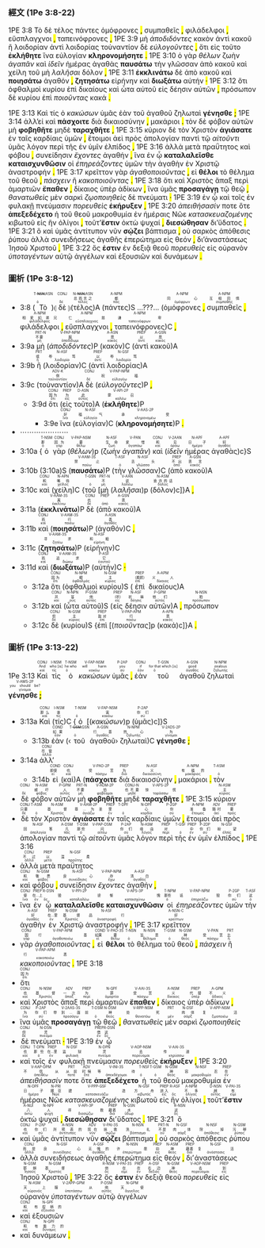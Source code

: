 ### 經文 (1Pe 3:8-22)

1PE 3:8 <span title="T-NSN&#10;&#10;ὁ">Τὸ</span> <span title="CONJ&#10;&#10;δέ">δὲ</span> <span title="N-NSN&#10;总而言之&#10;τέλος">τέλος</span> <span title="A-NPM&#10;都&#10;πᾶς">πάντες</span> <span title="A-NPM&#10;同心&#10;ὁμόφρων">ὁμόφρονες</span> <mark class="pm">,</mark> <span title="A-NPM&#10;互相同情&#10;συμπαθής">συμπαθεῖς</span> <mark class="pm">,</mark> <span title="A-NPM&#10;相爱如弟兄&#10;φιλάδελφος">φιλάδελφοι</span> <mark class="pm">,</mark> <span title="A-NPM&#10;仁慈&#10;εὔσπλαγχνος">εὔσπλαγχνοι</span> <mark class="pm">,</mark> <span title="A-NPM&#10;谦卑&#10;ταπεινόφρων">ταπεινόφρονες</span> <mark class="pm">,</mark> 1PE 3:9 <span title="PRT-N&#10;不要&#10;μή">μὴ</span> <span title="V-PAP-NPM&#10;报&#10;ἀποδίδωμι"><em>ἀποδιδόντες</em></span> <span title="A-ASN&#10;恶&#10;κακός">κακὸν</span> <span title="PREP&#10;以&#10;ἀντί">ἀντὶ</span> <span title="A-GSN&#10;恶&#10;κακός">κακοῦ</span> <span title="PRT&#10;或&#10;ἤ">ἢ</span> <span title="N-ASF&#10;辱骂&#10;λοιδορία">λοιδορίαν</span> <span title="PREP&#10;以&#10;ἀντί">ἀντὶ</span> <span title="N-GSF&#10;辱骂&#10;λοιδορία">λοιδορίας</span> <span title="ADV-K&#10;倒&#10;τοὐναντίον">τοὐναντίον</span> <span title="CONJ&#10;&#10;δέ">δὲ</span> <span title="V-PAP-NPM&#10;祝福&#10;εὐλογέω"><em>εὐλογοῦντες</em></span> <mark class="pm">,</mark> <span title="CONJ&#10;因为&#10;ὅτι">ὅτι</span> <span title="PREP&#10;为&#10;εἰς">εἰς</span> <span title="D-ASN&#10;此&#10;οὗτος">τοῦτο</span> <span title="V-API-2P&#10;蒙召&#10;καλέω"><strong>ἐκλήθητε</strong></span> <span title="CONJ&#10;好&#10;ἵνα">ἵνα</span> <span title="N-ASF&#10;福气&#10;εὐλογία">εὐλογίαν</span> <span title="V-AAS-2P&#10;承受&#10;κληρονομέω"><strong>κληρονομήσητε</strong></span> <mark class="pm">.</mark> 1PE 3:10 <span title="T-NSM&#10;那&#10;ὁ">ὁ</span> <span title="CONJ&#10;因为&#10;γάρ">γὰρ</span> <span title="V-PAP-NSM&#10;要&#10;θέλω"><em>θέλων</em></span> <span title="N-ASF&#10;生命&#10;ζωή">ζωὴν</span> <span title="V-PAN&#10;爱惜&#10;ἀγαπάω"><em>ἀγαπᾶν</em></span> <span title="CONJ&#10;和&#10;καί">καὶ</span> <span title="V-2AAN&#10;见&#10;ὁράω"><em>ἰδεῖν</em></span> <span title="N-APF&#10;日子&#10;ἡμέρα">ἡμέρας</span> <span title="A-APF&#10;好&#10;ἀγαθός">ἀγαθὰς</span> <span title="V-AAM-3S&#10;禁止&#10;παύω"><strong>παυσάτω</strong></span> <span title="T-ASF&#10;&#10;ὁ">τὴν</span> <span title="N-ASF&#10;舌头&#10;γλῶσσα">γλῶσσαν</span> <span title="PREP&#10;不出&#10;ἀπό">ἀπὸ</span> <span title="A-GSN&#10;恶言&#10;κακός">κακοῦ</span> <span title="CONJ&#10;和&#10;καί">καὶ</span> <span title="N-APN&#10;嘴唇&#10;χεῖλος">χείλη</span> <span title="T-GSN&#10;&#10;ὁ">τοῦ</span> <span title="PRT-N&#10;不&#10;μή">μὴ</span> <span title="V-AAN&#10;说&#10;λαλέω"><em>λαλῆσαι</em></span> <span title="N-ASM&#10;诡诈的话&#10;δόλος">δόλον</span> <mark class="pm">,</mark> 1PE 3:11 <span title="V-AAM-3S&#10;离&#10;ἐκκλίνω"><strong>ἐκκλινάτω</strong></span> <span title="CONJ&#10;也&#10;δέ">δὲ</span> <span title="PREP&#10;&#10;ἀπό">ἀπὸ</span> <span title="A-GSN&#10;恶&#10;κακός">κακοῦ</span> <span title="CONJ&#10;而&#10;καί">καὶ</span> <span title="V-AAM-3S&#10;行&#10;ποιέω"><strong>ποιησάτω</strong></span> <span title="A-ASN&#10;善&#10;ἀγαθός">ἀγαθόν</span> <mark class="pm">,</mark> <span title="V-AAM-3S&#10;寻求&#10;ζητέω"><strong>ζητησάτω</strong></span> <span title="N-ASF&#10;和睦&#10;εἰρήνη">εἰρήνην</span> <span title="CONJ&#10;而&#10;καί">καὶ</span> <span title="V-AAM-3S&#10;追求&#10;διώκω"><strong>διωξάτω</strong></span> <span title="P-ASF&#10;它&#10;ἑαυτοῦ">αὐτήν</span> <mark class="pm">·</mark> 1PE 3:12 <span title="CONJ&#10;因为&#10;ὅτι">ὅτι</span> <span title="N-NPM&#10;眼&#10;ὀφθαλμός">ὀφθαλμοὶ</span> <span title="N-GSM&#10;主&#10;κύριος">κυρίου</span> <span title="PREP&#10;（看顾）&#10;ἐπί">ἐπὶ</span> <span title="A-APM&#10;义人&#10;δίκαιος">δικαίους</span> <span title="CONJ&#10;并&#10;καί">καὶ</span> <span title="N-NPN&#10;耳&#10;οὖς">ὦτα</span> <span title="P-GSM&#10;他&#10;αὐτός">αὐτοῦ</span> <span title="PREP&#10;（听）&#10;εἰς">εἰς</span> <span title="N-ASF&#10;祈祷&#10;δέησις">δέησιν</span> <span title="P-GPM&#10;他们&#10;αὐτός">αὐτῶν</span> <mark class="pm">,</mark> <span title="N-NSN&#10;脸&#10;πρόσωπον">πρόσωπον</span> <span title="CONJ&#10;但&#10;δέ">δὲ</span> <span title="N-GSM&#10;主&#10;κύριος">κυρίου</span> <span title="PREP&#10;敌对&#10;ἐπί">ἐπὶ</span> <span title="V-PAP-APM&#10;行&#10;ποιέω"><em>ποιοῦντας</em></span> <span title="A-APN&#10;恶&#10;κακός">κακά</span> <mark class="pm">.</mark>   

1PE 3:13 <span title="CONJ&#10;那么&#10;καί">Καὶ</span> <span title="I-NSM&#10;谁&#10;τίς">τίς</span> <span title="T-NSM&#10;&#10;ὁ">ὁ</span> <span title="V-FAP-NSM&#10;害&#10;κακόω"><em>κακώσων</em></span> <span title="P-2AP&#10;你们&#10;σύ">ὑμᾶς</span> <span title="COND&#10;如果&#10;ἐάν">ἐὰν</span> <span title="T-GSM&#10;&#10;ὁ">τοῦ</span> <span title="A-GSN&#10;行善&#10;ἀγαθός">ἀγαθοῦ</span> <span title="N-NPM&#10;热心&#10;ζηλωτής">ζηλωταὶ</span> <span title="V-2ADS-2P&#10;为&#10;γίνομαι"><strong>γένησθε</strong></span> <mark class="pm">;</mark> 1PE 3:14 <span title="CONJ&#10;尽管&#10;ἀλλά">ἀλλ’</span><span title="COND&#10;即使&#10;εἰ">εἰ</span> <span title="CONJ&#10;也&#10;καί">καὶ</span> <span title="V-PAO-2P&#10;受苦&#10;πάσχω"><strong>πάσχοιτε</strong></span> <span title="PREP&#10;为&#10;διά">διὰ</span> <span title="N-ASF&#10;义&#10;δικαιοσύνη">δικαιοσύνην</span> <mark class="pm">,</mark> <span title="A-NPM&#10;有福的&#10;μακάριος">μακάριοι</span> <mark class="pm">.</mark> <span title="T-ASM&#10;&#10;ὁ">τὸν</span> <span title="CONJ&#10;&#10;δέ">δὲ</span> <span title="N-ASM&#10;威吓&#10;φόβος">φόβον</span> <span title="P-GPM&#10;人&#10;αὐτός">αὐτῶν</span> <span title="PRT-N&#10;不要&#10;μή">μὴ</span> <span title="V-AOM-2P&#10;怕&#10;φοβέομαι"><strong>φοβηθῆτε</strong></span> <span title="CONJ-N&#10;也不要&#10;μηδέ">μηδὲ</span> <span title="V-APS-2P&#10;惊慌&#10;ταράσσω"><strong>ταραχθῆτε</strong></span> <mark class="pm">,</mark> 1PE 3:15 <span title="N-ASM&#10;主&#10;κύριος">κύριον</span> <span title="CONJ&#10;只要&#10;δέ">δὲ</span> <span title="T-ASM&#10;&#10;ὁ">τὸν</span> <span title="N-ASM&#10;基督&#10;Χριστός">Χριστὸν</span> <span title="V-AAM-2P&#10;尊...为圣&#10;ἁγιάζω"><strong>ἁγιάσατε</strong></span> <span title="PREP&#10;里&#10;ἐν">ἐν</span> <span title="T-DPF&#10;&#10;ὁ">ταῖς</span> <span title="N-DPF&#10;心&#10;καρδία">καρδίαις</span> <span title="P-2GP&#10;你&#10;σύ">ὑμῶν</span> <mark class="pm">,</mark> <span title="A-NPM&#10;准备&#10;ἕτοιμος">ἕτοιμοι</span> <span title="ADV&#10;随时&#10;ἀεί">ἀεὶ</span> <span title="PREP&#10;要&#10;πρός">πρὸς</span> <span title="N-ASF&#10;回答&#10;ἀπολογία">ἀπολογίαν</span> <span title="A-DSM&#10;凡&#10;πᾶς">παντὶ</span> <span title="T-DSM&#10;那些&#10;ὁ">τῷ</span> <span title="V-PAP-DSM&#10;问&#10;αἰτέω"><em>αἰτοῦντι</em></span> <span title="P-2AP&#10;你们&#10;σύ">ὑμᾶς</span> <span title="N-ASM&#10;缘由&#10;λόγος">λόγον</span> <span title="PREP&#10;对&#10;περί">περὶ</span> <span title="T-GSF&#10;&#10;ὁ">τῆς</span> <span title="PREP&#10;中&#10;ἐν">ἐν</span> <span title="P-2DP&#10;你们&#10;σύ">ὑμῖν</span> <span title="N-GSF&#10;盼望&#10;ἐλπίς">ἐλπίδος</span> <mark class="pm">,</mark> 1PE 3:16 <span title="CONJ&#10;不过&#10;ἀλλά">ἀλλὰ</span> <span title="PREP&#10;以&#10;μετά">μετὰ</span> <span title="N-GSF&#10;温柔&#10;πραΰτης">πραΰτητος</span> <span title="CONJ&#10;和&#10;καί">καὶ</span> <span title="N-GSM&#10;敬畏&#10;φόβος">φόβου</span> <mark class="pm">,</mark> <span title="N-ASF&#10;良心&#10;συνείδησις">συνείδησιν</span> <span title="V-PAP-NPM&#10;存&#10;ἔχω"><em>ἔχοντες</em></span> <span title="A-ASF&#10;清白&#10;ἀγαθός">ἀγαθήν</span> <mark class="pm">,</mark> <span title="CONJ&#10;使&#10;ἵνα">ἵνα</span> <span title="PREP&#10;在...上&#10;ἐν">ἐν</span> <span title="R-DSN&#10;&#10;ὅς">ᾧ</span> <span title="V-PPI-2P&#10;毁谤&#10;καταλαλέω"><strong>καταλαλεῖσθε</strong></span> <span title="V-APS-3P&#10;惭愧&#10;καταισχύνω"><strong>καταισχυνθῶσιν</strong></span> <span title="T-NPM&#10;那些&#10;ὁ">οἱ</span> <span title="V-PAP-NPM&#10;诋毁&#10;ἐπηρεάζω"><em>ἐπηρεάζοντες</em></span> <span title="P-2GP&#10;你们&#10;σύ">ὑμῶν</span> <span title="T-ASF&#10;这&#10;ὁ">τὴν</span> <span title="A-ASF&#10;好&#10;ἀγαθός">ἀγαθὴν</span> <span title="PREP&#10;在...里&#10;ἐν">ἐν</span> <span title="N-DSM&#10;基督&#10;Χριστός">Χριστῷ</span> <span title="N-ASF&#10;品行&#10;ἀναστροφή">ἀναστροφήν</span> <mark class="pm">.</mark> 1PE 3:17 <span title="A-NSN-C&#10;好&#10;κρείττων">κρεῖττον</span> <span title="CONJ&#10;因&#10;γάρ">γὰρ</span> <span title="V-PAP-APM&#10;行善&#10;ἀγαθοποιέω"><em>ἀγαθοποιοῦντας</em></span> <mark class="pm">,</mark> <span title="COND&#10;如果&#10;εἰ">εἰ</span> <span title="V-PAO-3S&#10;要&#10;θέλω"><strong>θέλοι</strong></span> <span title="T-NSN&#10;&#10;ὁ">τὸ</span> <span title="N-NSN&#10;旨意&#10;θέλημα">θέλημα</span> <span title="T-GSM&#10;&#10;ὁ">τοῦ</span> <span title="N-GSM&#10;神&#10;θεός">θεοῦ</span> <mark class="pm">,</mark> <span title="V-PAN&#10;受苦&#10;πάσχω"><em>πάσχειν</em></span> <span title="PRT&#10;比&#10;ἤ">ἢ</span> <span title="V-PAP-APM&#10;行恶&#10;κακοποιέω"><em>κακοποιοῦντας</em></span> <mark class="pm">.</mark> 1PE 3:18 <span title="CONJ&#10;因为&#10;ὅτι">ὅτι</span> <span title="CONJ&#10;也&#10;καί">καὶ</span> <span title="N-NSM&#10;基督&#10;Χριστός">Χριστὸς</span> <span title="ADV&#10;一次&#10;ἅπαξ">ἅπαξ</span> <span title="PREP&#10;为&#10;περί">περὶ</span> <span title="N-GPF&#10;罪&#10;ἁμαρτία">ἁμαρτιῶν</span> <span title="V-AAI-3S&#10;受苦&#10;πάσχω"><strong>ἔπαθεν</strong></span> <mark class="pm">,</mark> <span title="A-NSM&#10;义&#10;δίκαιος">δίκαιος</span> <span title="PREP&#10;代替&#10;ὑπέρ">ὑπὲρ</span> <span title="A-GPM&#10;不义&#10;ἄδικος">ἀδίκων</span> <mark class="pm">,</mark> <span title="CONJ&#10;为&#10;ἵνα">ἵνα</span> <span title="P-2AP&#10;你们&#10;σύ">ὑμᾶς</span> <span title="V-2AAS-3S&#10;带到...面前&#10;προσάγω"><strong>προσαγάγῃ</strong></span> <span title="T-DSM&#10;&#10;ὁ">τῷ</span> <span title="N-DSM&#10;神&#10;θεός">θεῷ</span> <mark class="pm">,</mark> <span title="V-RPP-NSM&#10;处死&#10;θανατόω"><em>θανατωθεὶς</em></span> <span title="PRT&#10;&#10;μέν">μὲν</span> <span title="N-DSF&#10;肉体&#10;σάρξ">σαρκὶ</span> <span title="V-APP-NSM&#10;复活&#10;ζῳοποιέω"><em>ζῳοποιηθεὶς</em></span> <span title="CONJ&#10;但&#10;δέ">δὲ</span> <span title="N-DSN&#10;灵&#10;πνεῦμα">πνεύματι</span> <mark class="pm">·</mark> 1PE 3:19 <span title="PREP&#10;借&#10;ἐν">ἐν</span> <span title="R-DSN&#10;这&#10;ὅς">ᾧ</span> <span title="CONJ&#10;也&#10;καί">καὶ</span> <span title="T-DPN&#10;那些&#10;ὁ">τοῖς</span> <span title="PREP&#10;在...里&#10;ἐν">ἐν</span> <span title="N-DSF&#10;监狱&#10;φυλακή">φυλακῇ</span> <span title="N-DPN&#10;灵&#10;πνεῦμα">πνεύμασιν</span> <span title="V-AOP-NSM&#10;去&#10;πορεύομαι"><em>πορευθεὶς</em></span> <span title="V-AAI-3S&#10;传道&#10;κηρύσσω"><strong>ἐκήρυξεν</strong></span> <mark class="pm">,</mark> 1PE 3:20 <span title="V-AAP-DPM&#10;不信从&#10;ἀπειθέω"><em>ἀπειθήσασίν</em></span> <span title="PRT&#10;从前&#10;ποτέ">ποτε</span> <span title="ADV&#10;时候&#10;ὅτε">ὅτε</span> <span title="V-INI-3S&#10;等待&#10;ἀπεκδέχομαι"><strong>ἀπεξεδέχετο</strong></span> <span title="T-NSF&#10;&#10;ὁ">ἡ</span> <span title="T-GSM&#10;&#10;ὁ">τοῦ</span> <span title="N-GSM&#10;神&#10;θεός">θεοῦ</span> <span title="N-NSF&#10;容忍&#10;μακροθυμία">μακροθυμία</span> <span title="PREP&#10;在&#10;ἐν">ἐν</span> <span title="N-DPF&#10;日子&#10;ἡμέρα">ἡμέραις</span> <span title="N-PRI&#10;挪亚&#10;Νῶε">Νῶε</span> <span title="V-PPP-GSF&#10;建造&#10;κατασκευάζω"><em>κατασκευαζομένης</em></span> <span title="N-GSF&#10;方舟&#10;κιβωτός">κιβωτοῦ</span> <span title="PREP&#10;进入&#10;εἰς">εἰς</span> <span title="R-ASF&#10;&#10;ὅς">ἣν</span> <span title="A-NPM&#10;不多&#10;ὀλίγος">ὀλίγοι</span> <mark class="pm">,</mark> <span title="D-NSN&#10;就&#10;οὗτος">τοῦτ’</span><span title="V-PAI-3S&#10;有&#10;εἰμί"><strong>ἔστιν</strong></span> <span title="A-NUI&#10;八&#10;ὀκτώ">ὀκτὼ</span> <span title="N-NPF&#10;人&#10;ψυχή">ψυχαί</span> <mark class="pm">,</mark> <span title="V-API-3P&#10;得救&#10;διασῴζω"><strong>διεσώθησαν</strong></span> <span title="PREP&#10;藉着&#10;διά">δι’</span><span title="N-GSN&#10;水&#10;ὕδωρ">ὕδατος</span> <mark class="pm">.</mark> 1PE 3:21 <span title="R-NSN&#10;这&#10;ὅς">ὃ</span> <span title="CONJ&#10;也&#10;καί">καὶ</span> <span title="P-2AP&#10;你们&#10;σύ">ὑμᾶς</span> <span title="A-NSN&#10;所预表的&#10;ἀντίτυπος">ἀντίτυπον</span> <span title="ADV&#10;现在&#10;νῦν">νῦν</span> <span title="V-PAI-3S&#10;拯救&#10;σῴζω"><strong>σῴζει</strong></span> <span title="N-NSN&#10;洗礼&#10;βάπτισμα">βάπτισμα</span> <mark class="pm">,</mark> <span title="PRT-N&#10;不是&#10;οὐ">οὐ</span> <span title="N-GSF&#10;肉体&#10;σάρξ">σαρκὸς</span> <span title="N-NSF&#10;除掉&#10;ἀπόθεσις">ἀπόθεσις</span> <span title="N-GSM&#10;污秽&#10;ῥύπος">ῥύπου</span> <span title="CONJ&#10;而是&#10;ἀλλά">ἀλλὰ</span> <span title="N-GSF&#10;良心&#10;συνείδησις">συνειδήσεως</span> <span title="A-GSF&#10;无愧的&#10;ἀγαθός">ἀγαθῆς</span> <span title="N-NSN&#10;许愿&#10;ἐπερώτημα">ἐπερώτημα</span> <span title="PREP&#10;向&#10;εἰς">εἰς</span> <span title="N-ASM&#10;神&#10;θεός">θεόν</span> <mark class="pm">,</mark> <span title="PREP&#10;藉着&#10;διά">δι’</span><span title="N-GSF&#10;复活&#10;ἀνάστασις">ἀναστάσεως</span> <span title="N-GSM&#10;耶稣&#10;Ἰησοῦς">Ἰησοῦ</span> <span title="N-GSM&#10;基督&#10;Χριστός">Χριστοῦ</span> <mark class="pm">,</mark> 1PE 3:22 <span title="R-NSM&#10;他&#10;ὅς">ὅς</span> <span title="V-PAI-3S&#10;在&#10;εἰμί"><strong>ἐστιν</strong></span> <span title="PREP&#10;在&#10;ἐν">ἐν</span> <span title="A-DSF&#10;右边&#10;δεξιός">δεξιᾷ</span> <span title="N-GSM&#10;神&#10;θεός">θεοῦ</span> <span title="V-AOP-NSM&#10;去&#10;πορεύομαι"><em>πορευθεὶς</em></span> <span title="PREP&#10;到&#10;εἰς">εἰς</span> <span title="N-ASM&#10;天上&#10;οὐρανός">οὐρανὸν</span> <span title="V-2APP-GPM&#10;服从&#10;ὑποτάσσω"><em>ὑποταγέντων</em></span> <span title="P-DSM&#10;他&#10;αὐτός">αὐτῷ</span> <span title="N-GPM&#10;天使&#10;ἄγγελος">ἀγγέλων</span> <span title="CONJ&#10;和&#10;καί">καὶ</span> <span title="N-GPF&#10;有权柄的&#10;ἐξουσία">ἐξουσιῶν</span> <span title="CONJ&#10;和&#10;καί">καὶ</span> <span title="N-GPF&#10;有能力的&#10;δύναμις">δυνάμεων</span> <mark class="pm">.</mark> 


### 圖析 (1Pe 3:8-12)

- 3:8 (<RUBY><ruby><ruby>Τὸ<rt>ὁ</rt></ruby><rt></rt></ruby><rt>T-<s>NSN</s>⁞ASN</rt></RUBY>)⦇ <RUBY><ruby><ruby>δὲ<rt>δέ</rt></ruby><rt></rt></ruby><rt>CONJ</rt></RUBY> ⦈(<RUBY><ruby><ruby>τέλος<rt>τέλος</rt></ruby><rt>总而言之</rt></ruby><rt>N-<s>NSN</s>⁞ASN</rt></RUBY>)A (<RUBY><ruby><ruby>πάντες<rt>πᾶς</rt></ruby><rt>都</rt></ruby><rt>A-NPM</rt></RUBY>)S ...???... (<RUBY><ruby><ruby>ὁμόφρονες<rt>ὁμόφρων</rt></ruby><rt>同心</rt></ruby><rt>A-NPM</rt></RUBY> <mark class="pm">,</mark> <RUBY><ruby><ruby>συμπαθεῖς<rt>συμπαθής</rt></ruby><rt>互相同情</rt></ruby><rt>A-NPM</rt></RUBY> <mark class="pm">,</mark> <RUBY><ruby><ruby>φιλάδελφοι<rt>φιλάδελφος</rt></ruby><rt>相爱如弟兄</rt></ruby><rt>A-NPM</rt></RUBY> <mark class="pm">,</mark> <RUBY><ruby><ruby>εὔσπλαγχνοι<rt>εὔσπλαγχνος</rt></ruby><rt>仁慈</rt></ruby><rt>A-NPM</rt></RUBY> <mark class="pm">,</mark> <RUBY><ruby> <ruby>ταπεινόφρονες<rt>ταπεινόφρων</rt></ruby><rt>谦卑</rt></ruby><rt>A-NPM</rt></RUBY>)C <mark class="pm">,</mark> 
- 3:9a <RUBY><ruby><ruby>μὴ<rt>μή</rt></ruby><rt>不要</rt></ruby><rt>PRT-N</rt></RUBY> (<RUBY><ruby><ruby><em>ἀποδιδόντες</em><rt>ἀποδίδωμι</rt></ruby><rt>报</rt></ruby><rt>V-PAP-NPM</rt></RUBY>)P (<RUBY><ruby><ruby>κακὸν<rt>κακός</rt></ruby><rt>恶</rt></ruby><rt>A-ASN</rt></RUBY>)C (<RUBY><ruby><ruby>ἀντὶ<rt>ἀντί</rt></ruby><rt>以</rt></ruby><rt>PREP</rt></RUBY> <RUBY><ruby><ruby>κακοῦ<rt>κακός</rt></ruby><rt>恶</rt></ruby><rt>A-GSN</rt></RUBY>)A 
- 3:9b <RUBY><ruby><ruby>ἢ<rt>ἤ</rt></ruby><rt>或</rt></ruby><rt>PRT</rt></RUBY> (<RUBY><ruby><ruby>λοιδορίαν<rt>λοιδορία</rt></ruby><rt>辱骂</rt></ruby><rt>N-ASF</rt></RUBY>)C (<RUBY><ruby><ruby>ἀντὶ<rt>ἀντί</rt></ruby><rt>以</rt></ruby><rt>PREP</rt></RUBY> <RUBY><ruby><ruby>λοιδορίας<rt>λοιδορία</rt></ruby><rt>辱骂</rt></ruby><rt>N-GSF</rt></RUBY>)A 
- 3:9c (<RUBY><ruby><ruby>τοὐναντίον<rt>τοὐναντίον</rt></ruby><rt>倒</rt></ruby><rt>ADV-K</rt></RUBY>)A <RUBY><ruby><ruby>δὲ<rt>δέ</rt></ruby><rt></rt></ruby><rt>CONJ</rt></RUBY> (<RUBY><ruby><ruby><em>εὐλογοῦντες</em><rt>εὐλογέω</rt></ruby><rt>祝福</rt></ruby><rt>V-PAP-NPM</rt></RUBY>)P <mark class="pm">,</mark>
	- 3:9d <RUBY><ruby><ruby>ὅτι<rt>ὅτι</rt></ruby><rt>因为</rt></ruby><rt>CONJ</rt></RUBY> (<RUBY><ruby><ruby>εἰς<rt>εἰς</rt></ruby><rt>为</rt></ruby><rt>PREP</rt></RUBY> <RUBY><ruby><ruby>τοῦτο<rt>οὗτος</rt></ruby><rt>此</rt></ruby><rt>D-ASN</rt></RUBY>)A (<RUBY><ruby><ruby><strong>ἐκλήθητε</strong><rt>καλέω</rt></ruby><rt>蒙召</rt></ruby><rt>V-API-2P</rt></RUBY>)P
		- 3:9e <RUBY><ruby><ruby>ἵνα<rt>ἵνα</rt></ruby><rt>好</rt></ruby><rt>CONJ</rt></RUBY> (<RUBY><ruby><ruby>εὐλογίαν<rt>εὐλογία</rt></ruby><rt>福气</rt></ruby><rt>N-ASF</rt></RUBY>)C (<RUBY><ruby><ruby><strong>κληρονομήσητε</strong><rt>κληρονομέω</rt></ruby><rt>承受</rt></ruby><rt>V-AAS-2P</rt></RUBY>)P <mark class="pm">.</mark> 
- ⋯⋯⋯⋯⋯⋯⋯
- 3:10a {<RUBY><ruby><ruby>ὁ<rt>ὁ</rt></ruby><rt>那</rt></ruby><rt>T-NSM</rt></RUBY> <RUBY><ruby><ruby>γὰρ<rt>γάρ</rt></ruby><rt>因为</rt></ruby><rt>CONJ</rt></RUBY> (<RUBY><ruby><ruby><em>θέλων</em><rt>θέλω</rt></ruby><rt>要</rt></ruby><rt>V-PAP-NSM</rt></RUBY>)p (<RUBY><ruby><ruby>ζωὴν<rt>ζωή</rt></ruby><rt>生命</rt></ruby><rt>N-ASF</rt></RUBY> <RUBY><ruby><ruby><em>ἀγαπᾶν</em><rt>ἀγαπάω</rt></ruby><rt>爱惜</rt></ruby><rt>V-PAN</rt></RUBY>) <RUBY><ruby><ruby>καὶ<rt>καί</rt></ruby><rt>和</rt></ruby><rt>CONJ</rt></RUBY> (<RUBY><ruby><ruby><em>ἰδεῖν</em><rt>ὁράω</rt></ruby><rt>见</rt></ruby><rt>V-2AAN</rt></RUBY> <RUBY><ruby><ruby>ἡμέρας<rt>ἡμέρα</rt></ruby><rt>日子</rt></ruby><rt>N-APF</rt></RUBY> <RUBY><ruby><ruby>ἀγαθὰς<rt>ἀγαθός</rt></ruby><rt>好</rt></ruby><rt>A-APF</rt></RUBY>)c}S 
- 3:10b (3:10a)S (<RUBY><ruby><ruby><strong>παυσάτω</strong><rt>παύω</rt></ruby><rt>禁止</rt></ruby><rt>V-AAM-3S</rt></RUBY>)P (<RUBY><ruby><ruby>τὴν<rt>ὁ</rt></ruby><rt></rt></ruby><rt>T-ASF</rt></RUBY> <RUBY><ruby><ruby>γλῶσσαν<rt>γλῶσσα</rt></ruby><rt>舌头</rt></ruby><rt>N-ASF</rt></RUBY>)C (<RUBY><ruby><ruby>ἀπὸ<rt>ἀπό</rt></ruby><rt>不出</rt></ruby><rt>PREP</rt></RUBY> <RUBY><ruby><ruby>κακοῦ<rt>κακός</rt></ruby><rt>恶言</rt></ruby><rt>A-GSN</rt></RUBY>)A 
- 3:10c <RUBY><ruby><ruby>καὶ<rt>καί</rt></ruby><rt>和</rt></ruby><rt>CONJ</rt></RUBY> (<RUBY><ruby><ruby>χείλη<rt>χεῖλος</rt></ruby><rt>嘴唇</rt></ruby><rt>N-APN</rt></RUBY>)C {<RUBY><ruby><ruby>τοῦ<rt>ὁ</rt></ruby><rt></rt></ruby><rt>T-GSN</rt></RUBY> [<RUBY><ruby><ruby>μὴ<rt>μή</rt></ruby><rt>不</rt></ruby><rt>PRT-N</rt></RUBY> (<RUBY><ruby><ruby><em>λαλῆσαι</em><rt>λαλέω</rt></ruby><rt>说</rt></ruby><rt>V-AAN</rt></RUBY>)p (<RUBY><ruby><ruby>δόλον<rt>δόλος</rt></ruby><rt>诡诈的话</rt></ruby><rt>N-ASM</rt></RUBY>)c]}A <mark class="pm">,</mark> 
- 3:11a (<RUBY><ruby><ruby><strong>ἐκκλινάτω</strong><rt>ἐκκλίνω</rt></ruby><rt>离</rt></ruby><rt>V-AAM-3S</rt></RUBY>)P <RUBY><ruby><ruby>δὲ<rt>δέ</rt></ruby><rt>也</rt></ruby><rt>CONJ</rt></RUBY> (<RUBY><ruby><ruby>ἀπὸ<rt>ἀπό</rt></ruby><rt></rt></ruby><rt>PREP</rt></RUBY> <RUBY><ruby><ruby>κακοῦ<rt>κακός</rt></ruby><rt>恶</rt></ruby><rt>A-GSN</rt></RUBY>)A
- 3:11b <RUBY><ruby><ruby>καὶ<rt>καί</rt></ruby><rt>而</rt></ruby><rt>CONJ</rt></RUBY> (<RUBY><ruby><ruby><strong>ποιησάτω</strong><rt>ποιέω</rt></ruby><rt>行</rt></ruby><rt>V-AAM-3S</rt></RUBY>)P (<RUBY><ruby><ruby>ἀγαθόν<rt>ἀγαθός</rt></ruby><rt>善</rt></ruby><rt>A-ASN</rt></RUBY>)C <mark class="pm">,</mark> 
- 3:11c (<RUBY><ruby><ruby><strong>ζητησάτω</strong><rt>ζητέω</rt></ruby><rt>寻求</rt></ruby><rt>V-AAM-3S</rt></RUBY>)P (<RUBY><ruby><ruby>εἰρήνην<rt>εἰρήνη</rt></ruby><rt>和睦</rt></ruby><rt>N-ASF</rt></RUBY>)C
- 3:11d <RUBY><ruby><ruby>καὶ<rt>καί</rt></ruby><rt>而</rt></ruby><rt>CONJ</rt></RUBY> (<RUBY><ruby><ruby><strong>διωξάτω</strong><rt>διώκω</rt></ruby><rt>追求</rt></ruby><rt>V-AAM-3S</rt></RUBY>)P (<RUBY><ruby><ruby>αὐτήν<rt>ἑαυτοῦ</rt></ruby><rt>它</rt></ruby><rt>P-ASF</rt></RUBY>)C <mark class="pm">·</mark> 
	- 3:12a <RUBY><ruby><ruby>ὅτι<rt>ὅτι</rt></ruby><rt>因为</rt></ruby><rt>CONJ</rt></RUBY> (<RUBY><ruby><ruby>ὀφθαλμοὶ<rt>ὀφθαλμός</rt></ruby><rt>眼</rt></ruby><rt>N-NPM</rt></RUBY> <RUBY><ruby><ruby>κυρίου<rt>κύριος</rt></ruby><rt>主</rt></ruby><rt>N-GSM</rt></RUBY>)S (<RUBY><ruby><ruby>ἐπὶ<rt>ἐπί</rt></ruby><rt>（看顾）</rt></ruby><rt>PREP</rt></RUBY> <RUBY><ruby><ruby>δικαίους<rt>δίκαιος</rt></ruby><rt>义人</rt></ruby><rt>A-APM</rt></RUBY>)A
	- 3:12b <RUBY><ruby><ruby>καὶ<rt>καί</rt></ruby><rt>并</rt></ruby><rt>CONJ</rt></RUBY> (<RUBY><ruby><ruby>ὦτα<rt>οὖς</rt></ruby><rt>耳</rt></ruby><rt>N-NPN</rt></RUBY> <RUBY><ruby><ruby>αὐτοῦ<rt>αὐτός</rt></ruby><rt>他</rt></ruby><rt>P-GSM</rt></RUBY>)S (<RUBY><ruby><ruby>εἰς<rt>εἰς</rt></ruby><rt>（听）</rt></ruby><rt>PREP</rt></RUBY> <RUBY><ruby><ruby>δέησιν<rt>δέησις</rt></ruby><rt>祈祷</rt></ruby><rt>N-ASF</rt></RUBY> <RUBY><ruby><ruby>αὐτῶν<rt>αὐτός</rt></ruby><rt>他们</rt></ruby><rt>P-GPM</rt></RUBY>)A <mark class="pm">,</mark> <RUBY><ruby><ruby>πρόσωπον<rt>πρόσωπον</rt></ruby><rt>脸</rt></ruby><rt>N-NSN</rt></RUBY>
	- 3:12c <RUBY><ruby><ruby>δὲ<rt>δέ</rt></ruby><rt>但</rt></ruby><rt>CONJ</rt></RUBY> (<RUBY><ruby><ruby>κυρίου<rt>κύριος</rt></ruby><rt>主</rt></ruby><rt>N-GSM</rt></RUBY>)S {<RUBY><ruby><ruby>ἐπὶ<rt>ἐπί</rt></ruby><rt>敌对</rt></ruby><rt>PREP</rt></RUBY> [(<RUBY><ruby><ruby><em>ποιοῦντας</em><rt>ποιέω</rt></ruby><rt>行</rt></ruby><rt>V-PAP-APM</rt></RUBY>]p (<RUBY><ruby><ruby>κακά<rt>κακός</rt></ruby><rt>恶</rt></ruby><rt>A-APN</rt></RUBY>)c]}A <mark class="pm">.</mark> 

### 圖析 (1Pe 3:13-22)

1Pe 3:13 <RUBY><ruby><ruby>Καὶ<rt>καί</rt></ruby><rt>And</rt></ruby><rt>CONJ</rt></RUBY> <RUBY><ruby><ruby>τίς<rt>τίς</rt></ruby><rt>who [is]</rt></ruby><rt>I-NSM</rt></RUBY> <RUBY><ruby><ruby>ὁ<rt>ὁ</rt></ruby><rt>he who</rt></ruby><rt>T-NSM</rt></RUBY> <RUBY><ruby><ruby><em>κακώσων</em><rt>κακόω</rt></ruby><rt>will harm</rt></ruby><rt>V-FAP-NSM</rt></RUBY> <RUBY><ruby><ruby>ὑμᾶς <mark class="pm">,</mark><rt>σύ</rt></ruby><rt>you</rt></ruby><rt>P-2AP</rt></RUBY> <RUBY><ruby><ruby>ἐὰν<rt>ἐάν</rt></ruby><rt>if</rt></ruby><rt>CONJ</rt></RUBY> <RUBY><ruby><ruby>τοῦ<rt>ὁ</rt></ruby><rt>for that which [is]</rt></ruby><rt>T-GSN</rt></RUBY> <RUBY><ruby><ruby>ἀγαθοῦ<rt>ἀγαθός</rt></ruby><rt>good</rt></ruby><rt>A-GSN</rt></RUBY> <RUBY><ruby><ruby>ζηλωταὶ<rt>ζηλωτής</rt></ruby><rt>zealous</rt></ruby><rt>N-NPM</rt></RUBY> <RUBY><ruby><ruby><strong>γένησθε <mark class="pm">;</mark></strong><rt>γίνομαι</rt></ruby><rt>you should be?</rt></ruby><rt>V-AMS-2P</rt></RUBY> 

- 3:13a <RUBY><ruby><ruby>Καὶ<rt>καί</rt></ruby><rt>那么</rt></ruby><rt>CONJ</rt></RUBY> (<RUBY><ruby><ruby>τίς<rt>τίς</rt></ruby><rt>谁</rt></ruby><rt>I-NSM</rt></RUBY>)C {<RUBY><ruby><ruby>ὁ<rt>ὁ</rt></ruby><rt></rt></ruby><rt>T-NSM</rt></RUBY> [(<RUBY><ruby><ruby><em>κακώσων</em><rt>κακόω</rt></ruby><rt>害</rt></ruby><rt>V-FAP-NSM</rt></RUBY>)p (<RUBY><ruby><ruby>ὑμᾶς<rt>σύ</rt></ruby><rt>你们</rt></ruby><rt>P-2AP</rt></RUBY>)c]}S 
	- 3:13b <RUBY><ruby><ruby>ἐὰν<rt>ἐάν</rt></ruby><rt>如果</rt></ruby><rt>COND</rt></RUBY> (‹<RUBY><ruby><ruby>τοῦ<rt>ὁ</rt></ruby><rt></rt></ruby><rt>T-<s>GSM</s>⁞GSN</rt></RUBY> <RUBY><ruby><ruby>ἀγαθοῦ<rt>ἀγαθός</rt></ruby><rt>行善</rt></ruby><rt>A-GSN</rt></RUBY>› <RUBY><ruby><ruby>ζηλωταὶ<rt>ζηλωτής</rt></ruby><rt>热心</rt></ruby><rt>N-NPM</rt></RUBY>)C <RUBY><ruby><ruby><strong>γένησθε</strong><rt>γίνομαι</rt></ruby><rt>为</rt></ruby><rt>V-2ADS-2P</rt></RUBY> <mark class="pm">;</mark> 
- 3:14a <RUBY><ruby><ruby>ἀλλ’<rt>ἀλλά</rt></ruby><rt>尽管</rt></ruby><rt>CONJ</rt></RUBY> 
	- 3:14b <RUBY><ruby><ruby>εἰ<rt>εἰ</rt></ruby><rt>即使</rt></ruby><rt>COND</rt></RUBY> (<RUBY><ruby><ruby>καὶ<rt>καί</rt></ruby><rt>也</rt></ruby><rt>CONJ</rt></RUBY>)A (<RUBY><ruby><ruby><strong>πάσχοιτε</strong><rt>πάσχω</rt></ruby><rt>受苦</rt></ruby><rt>V-PAO-2P</rt></RUBY> <RUBY><ruby><ruby>διὰ<rt>διά</rt></ruby><rt>为</rt></ruby><rt>PREP</rt></RUBY> <RUBY><ruby><ruby>δικαιοσύνην<rt>δικαιοσύνη</rt></ruby><rt>义</rt></ruby><rt>N-ASF</rt></RUBY> <mark class="pm">,</mark> <RUBY><ruby><ruby>μακάριοι<rt>μακάριος</rt></ruby><rt>有福的</rt></ruby><rt>A-NPM</rt></RUBY> <mark class="pm">.</mark> <RUBY><ruby><ruby>τὸν<rt>ὁ</rt></ruby><rt></rt></ruby><rt>T-ASM</rt></RUBY>
- <RUBY><ruby><ruby>δὲ<rt>δέ</rt></ruby><rt></rt></ruby><rt>CONJ</rt></RUBY> <RUBY><ruby><ruby>φόβον<rt>φόβος</rt></ruby><rt>威吓</rt></ruby><rt>N-ASM</rt></RUBY> <RUBY><ruby><ruby>αὐτῶν<rt>αὐτός</rt></ruby><rt>人</rt></ruby><rt>P-GPM</rt></RUBY> <RUBY><ruby><ruby>μὴ<rt>μή</rt></ruby><rt>不要</rt></ruby><rt>PRT-N</rt></RUBY> <RUBY><ruby><ruby><strong>φοβηθῆτε</strong><rt>φοβέομαι</rt></ruby><rt>怕</rt></ruby><rt>V-AOM-2P</rt></RUBY> <RUBY><ruby><ruby>μηδὲ<rt>μηδέ</rt></ruby><rt>也不要</rt></ruby><rt>CONJ-N</rt></RUBY> <RUBY><ruby><ruby><strong>ταραχθῆτε</strong><rt>ταράσσω</rt></ruby><rt>惊慌</rt></ruby><rt>V-APS-2P</rt></RUBY> <mark class="pm">,</mark> 1PE 3:15 <RUBY><ruby><ruby>κύριον<rt>κύριος</rt></ruby><rt>主</rt></ruby><rt>N-ASM</rt></RUBY>
- <RUBY><ruby><ruby>δὲ<rt>δέ</rt></ruby><rt>只要</rt></ruby><rt>CONJ</rt></RUBY> <RUBY><ruby><ruby>τὸν<rt>ὁ</rt></ruby><rt></rt></ruby><rt>T-ASM</rt></RUBY> <RUBY><ruby><ruby>Χριστὸν<rt>Χριστός</rt></ruby><rt>基督</rt></ruby><rt>N-ASM</rt></RUBY> <RUBY><ruby><ruby><strong>ἁγιάσατε</strong><rt>ἁγιάζω</rt></ruby><rt>尊...为圣</rt></ruby><rt>V-AAM-2P</rt></RUBY> <RUBY><ruby><ruby>ἐν<rt>ἐν</rt></ruby><rt>里</rt></ruby><rt>PREP</rt></RUBY> <RUBY><ruby><ruby>ταῖς<rt>ὁ</rt></ruby><rt></rt></ruby><rt>T-DPF</rt></RUBY> <RUBY><ruby><ruby>καρδίαις<rt>καρδία</rt></ruby><rt>心</rt></ruby><rt>N-DPF</rt></RUBY> <RUBY><ruby><ruby>ὑμῶν<rt>σύ</rt></ruby><rt>你</rt></ruby><rt>P-2GP</rt></RUBY> <mark class="pm">,</mark> <RUBY><ruby><ruby>ἕτοιμοι<rt>ἕτοιμος</rt></ruby><rt>准备</rt></ruby><rt>A-NPM</rt></RUBY> <RUBY><ruby><ruby>ἀεὶ<rt>ἀεί</rt></ruby><rt>随时</rt></ruby><rt>ADV</rt></RUBY> <RUBY><ruby><ruby>πρὸς<rt>πρός</rt></ruby><rt>要</rt></ruby><rt>PREP</rt></RUBY> <RUBY><ruby><ruby>ἀπολογίαν<rt>ἀπολογία</rt></ruby><rt>回答</rt></ruby><rt>N-ASF</rt></RUBY> <RUBY><ruby><ruby>παντὶ<rt>πᾶς</rt></ruby><rt>凡</rt></ruby><rt>A-DSM</rt></RUBY> <RUBY><ruby><ruby>τῷ<rt>ὁ</rt></ruby><rt>那些</rt></ruby><rt>T-DSM</rt></RUBY> <RUBY><ruby><ruby><em>αἰτοῦντι</em><rt>αἰτέω</rt></ruby><rt>问</rt></ruby><rt>V-PAP-DSM</rt></RUBY> <RUBY><ruby><ruby>ὑμᾶς<rt>σύ</rt></ruby><rt>你们</rt></ruby><rt>P-2AP</rt></RUBY> <RUBY><ruby><ruby>λόγον<rt>λόγος</rt></ruby><rt>缘由</rt></ruby><rt>N-ASM</rt></RUBY> <RUBY><ruby><ruby>περὶ<rt>περί</rt></ruby><rt>对</rt></ruby><rt>PREP</rt></RUBY> <RUBY><ruby><ruby>τῆς<rt>ὁ</rt></ruby><rt></rt></ruby><rt>T-GSF</rt></RUBY> <RUBY><ruby><ruby>ἐν<rt>ἐν</rt></ruby><rt>中</rt></ruby><rt>PREP</rt></RUBY> <RUBY><ruby><ruby>ὑμῖν<rt>σύ</rt></ruby><rt>你们</rt></ruby><rt>P-2DP</rt></RUBY> <RUBY><ruby><ruby>ἐλπίδος<rt>ἐλπίς</rt></ruby><rt>盼望</rt></ruby><rt>N-GSF</rt></RUBY> <mark class="pm">,</mark> 1PE 3:16
- <RUBY><ruby><ruby>ἀλλὰ<rt>ἀλλά</rt></ruby><rt>不过</rt></ruby><rt>CONJ</rt></RUBY> <RUBY><ruby><ruby>μετὰ<rt>μετά</rt></ruby><rt>以</rt></ruby><rt>PREP</rt></RUBY> <RUBY><ruby><ruby>πραΰτητος<rt>πραΰτης</rt></ruby><rt>温柔</rt></ruby><rt>N-GSF</rt></RUBY>
- <RUBY><ruby><ruby>καὶ<rt>καί</rt></ruby><rt>和</rt></ruby><rt>CONJ</rt></RUBY> <RUBY><ruby><ruby>φόβου<rt>φόβος</rt></ruby><rt>敬畏</rt></ruby><rt>N-GSM</rt></RUBY> <mark class="pm">,</mark> <RUBY><ruby><ruby>συνείδησιν<rt>συνείδησις</rt></ruby><rt>良心</rt></ruby><rt>N-ASF</rt></RUBY> <RUBY><ruby><ruby><em>ἔχοντες</em><rt>ἔχω</rt></ruby><rt>存</rt></ruby><rt>V-PAP-NPM</rt></RUBY> <RUBY><ruby><ruby>ἀγαθήν<rt>ἀγαθός</rt></ruby><rt>清白</rt></ruby><rt>A-ASF</rt></RUBY> <mark class="pm">,</mark>
- <RUBY><ruby><ruby>ἵνα<rt>ἵνα</rt></ruby><rt>使</rt></ruby><rt>CONJ</rt></RUBY> <RUBY><ruby><ruby>ἐν<rt>ἐν</rt></ruby><rt>在...上</rt></ruby><rt>PREP</rt></RUBY> <RUBY><ruby><ruby>ᾧ<rt>ὅς</rt></ruby><rt></rt></ruby><rt>R-DSN</rt></RUBY> <RUBY><ruby><ruby><strong>καταλαλεῖσθε</strong><rt>καταλαλέω</rt></ruby><rt>毁谤</rt></ruby><rt>V-PPI-2P</rt></RUBY> <RUBY><ruby><ruby><strong>καταισχυνθῶσιν</strong><rt>καταισχύνω</rt></ruby><rt>惭愧</rt></ruby><rt>V-APS-3P</rt></RUBY> <RUBY><ruby><ruby>οἱ<rt>ὁ</rt></ruby><rt>那些</rt></ruby><rt>T-NPM</rt></RUBY> <RUBY><ruby><ruby><em>ἐπηρεάζοντες</em><rt>ἐπηρεάζω</rt></ruby><rt>诋毁</rt></ruby><rt>V-PAP-NPM</rt></RUBY> <RUBY><ruby><ruby>ὑμῶν<rt>σύ</rt></ruby><rt>你们</rt></ruby><rt>P-2GP</rt></RUBY> <RUBY><ruby><ruby>τὴν<rt>ὁ</rt></ruby><rt>这</rt></ruby><rt>T-ASF</rt></RUBY> <RUBY><ruby><ruby>ἀγαθὴν<rt>ἀγαθός</rt></ruby><rt>好</rt></ruby><rt>A-ASF</rt></RUBY> <RUBY><ruby><ruby>ἐν<rt>ἐν</rt></ruby><rt>在...里</rt></ruby><rt>PREP</rt></RUBY> <RUBY><ruby><ruby>Χριστῷ<rt>Χριστός</rt></ruby><rt>基督</rt></ruby><rt>N-DSM</rt></RUBY> <RUBY><ruby><ruby>ἀναστροφήν<rt>ἀναστροφή</rt></ruby><rt>品行</rt></ruby><rt>N-ASF</rt></RUBY> <mark class="pm">.</mark> 1PE 3:17 <RUBY><ruby><ruby>κρεῖττον<rt>κρείττων</rt></ruby><rt>好</rt></ruby><rt>A-NSN-C</rt></RUBY>
- <RUBY><ruby><ruby>γὰρ<rt>γάρ</rt></ruby><rt>因</rt></ruby><rt>CONJ</rt></RUBY> <RUBY><ruby><ruby><em>ἀγαθοποιοῦντας</em><rt>ἀγαθοποιέω</rt></ruby><rt>行善</rt></ruby><rt>V-PAP-APM</rt></RUBY> <mark class="pm">,</mark> <RUBY><ruby><ruby>εἰ<rt>εἰ</rt></ruby><rt>如果</rt></ruby><rt>COND</rt></RUBY> <RUBY><ruby><ruby><strong>θέλοι</strong><rt>θέλω</rt></ruby><rt>要</rt></ruby><rt>V-PAO-3S</rt></RUBY> <RUBY><ruby><ruby>τὸ<rt>ὁ</rt></ruby><rt></rt></ruby><rt>T-NSN</rt></RUBY> <RUBY><ruby><ruby>θέλημα<rt>θέλημα</rt></ruby><rt>旨意</rt></ruby><rt>N-NSN</rt></RUBY> <RUBY><ruby><ruby>τοῦ<rt>ὁ</rt></ruby><rt></rt></ruby><rt>T-GSM</rt></RUBY> <RUBY><ruby><ruby>θεοῦ<rt>θεός</rt></ruby><rt>神</rt></ruby><rt>N-GSM</rt></RUBY> <mark class="pm">,</mark> <RUBY><ruby><ruby><em>πάσχειν</em><rt>πάσχω</rt></ruby><rt>受苦</rt></ruby><rt>V-PAN</rt></RUBY> <RUBY><ruby><ruby>ἢ<rt>ἤ</rt></ruby><rt>比</rt></ruby><rt>PRT</rt></RUBY> <RUBY><ruby><ruby><em>κακοποιοῦντας</em><rt>κακοποιέω</rt></ruby><rt>行恶</rt></ruby><rt>V-PAP-APM</rt></RUBY> <mark class="pm">.</mark> 1PE 3:18
- <RUBY><ruby><ruby>ὅτι<rt>ὅτι</rt></ruby><rt>因为</rt></ruby><rt>CONJ</rt></RUBY>
- <RUBY><ruby><ruby>καὶ<rt>καί</rt></ruby><rt>也</rt></ruby><rt>CONJ</rt></RUBY> <RUBY><ruby><ruby>Χριστὸς<rt>Χριστός</rt></ruby><rt>基督</rt></ruby><rt>N-NSM</rt></RUBY> <RUBY><ruby><ruby>ἅπαξ<rt>ἅπαξ</rt></ruby><rt>一次</rt></ruby><rt>ADV</rt></RUBY> <RUBY><ruby><ruby>περὶ<rt>περί</rt></ruby><rt>为</rt></ruby><rt>PREP</rt></RUBY> <RUBY><ruby><ruby>ἁμαρτιῶν<rt>ἁμαρτία</rt></ruby><rt>罪</rt></ruby><rt>N-GPF</rt></RUBY> <RUBY><ruby><ruby><strong>ἔπαθεν</strong><rt>πάσχω</rt></ruby><rt>受苦</rt></ruby><rt>V-AAI-3S</rt></RUBY> <mark class="pm">,</mark> <RUBY><ruby><ruby>δίκαιος<rt>δίκαιος</rt></ruby><rt>义</rt></ruby><rt>A-NSM</rt></RUBY> <RUBY><ruby><ruby>ὑπὲρ<rt>ὑπέρ</rt></ruby><rt>代替</rt></ruby><rt>PREP</rt></RUBY> <RUBY><ruby><ruby>ἀδίκων<rt>ἄδικος</rt></ruby><rt>不义</rt></ruby><rt>A-GPM</rt></RUBY> <mark class="pm">,</mark>
- <RUBY><ruby><ruby>ἵνα<rt>ἵνα</rt></ruby><rt>为</rt></ruby><rt>CONJ</rt></RUBY> <RUBY><ruby><ruby>ὑμᾶς<rt>σύ</rt></ruby><rt>你们</rt></ruby><rt>P-2AP</rt></RUBY> <RUBY><ruby><ruby><strong>προσαγάγῃ</strong><rt>προσάγω</rt></ruby><rt>带到...面前</rt></ruby><rt>V-2AAS-3S</rt></RUBY> <RUBY><ruby><ruby>τῷ<rt>ὁ</rt></ruby><rt></rt></ruby><rt>T-DSM</rt></RUBY> <RUBY><ruby><ruby>θεῷ<rt>θεός</rt></ruby><rt>神</rt></ruby><rt>N-DSM</rt></RUBY> <mark class="pm">,</mark> <RUBY><ruby><ruby><em>θανατωθεὶς</em><rt>θανατόω</rt></ruby><rt>处死</rt></ruby><rt>V-RPP-NSM</rt></RUBY> <RUBY><ruby><ruby>μὲν<rt>μέν</rt></ruby><rt></rt></ruby><rt>PRT</rt></RUBY> <RUBY><ruby><ruby>σαρκὶ<rt>σάρξ</rt></ruby><rt>肉体</rt></ruby><rt>N-DSF</rt></RUBY> <RUBY><ruby><ruby><em>ζῳοποιηθεὶς</em><rt>ζῳοποιέω</rt></ruby><rt>复活</rt></ruby><rt>V-APP-NSM</rt></RUBY>
- <RUBY><ruby><ruby>δὲ<rt>δέ</rt></ruby><rt>但</rt></ruby><rt>CONJ</rt></RUBY> <RUBY><ruby><ruby>πνεύματι<rt>πνεῦμα</rt></ruby><rt>灵</rt></ruby><rt>N-DSN</rt></RUBY> <mark class="pm">·</mark> 1PE 3:19 <RUBY><ruby><ruby>ἐν<rt>ἐν</rt></ruby><rt>借</rt></ruby><rt>PREP</rt></RUBY> <RUBY><ruby><ruby>ᾧ<rt>ὅς</rt></ruby><rt>这</rt></ruby><rt>R-DSN</rt></RUBY>
- <RUBY><ruby><ruby>καὶ<rt>καί</rt></ruby><rt>也</rt></ruby><rt>CONJ</rt></RUBY> <RUBY><ruby><ruby>τοῖς<rt>ὁ</rt></ruby><rt>那些</rt></ruby><rt>T-DPN</rt></RUBY> <RUBY><ruby><ruby>ἐν<rt>ἐν</rt></ruby><rt>在...里</rt></ruby><rt>PREP</rt></RUBY> <RUBY><ruby><ruby>φυλακῇ<rt>φυλακή</rt></ruby><rt>监狱</rt></ruby><rt>N-DSF</rt></RUBY> <RUBY><ruby><ruby>πνεύμασιν<rt>πνεῦμα</rt></ruby><rt>灵</rt></ruby><rt>N-DPN</rt></RUBY> <RUBY><ruby><ruby><em>πορευθεὶς</em><rt>πορεύομαι</rt></ruby><rt>去</rt></ruby><rt>V-AOP-NSM</rt></RUBY> <RUBY><ruby><ruby><strong>ἐκήρυξεν</strong><rt>κηρύσσω</rt></ruby><rt>传道</rt></ruby><rt>V-AAI-3S</rt></RUBY> <mark class="pm">,</mark> 1PE 3:20 <RUBY><ruby><ruby><em>ἀπειθήσασίν</em><rt>ἀπειθέω</rt></ruby><rt>不信从</rt></ruby><rt>V-AAP-DPM</rt></RUBY> <RUBY><ruby><ruby>ποτε<rt>ποτέ</rt></ruby><rt>从前</rt></ruby><rt>PRT</rt></RUBY> <RUBY><ruby><ruby>ὅτε<rt>ὅτε</rt></ruby><rt>时候</rt></ruby><rt>ADV</rt></RUBY> <RUBY><ruby><ruby><strong>ἀπεξεδέχετο</strong><rt>ἀπεκδέχομαι</rt></ruby><rt>等待</rt></ruby><rt>V-INI-3S</rt></RUBY> <RUBY><ruby><ruby>ἡ<rt>ὁ</rt></ruby><rt></rt></ruby><rt>T-NSF</rt></RUBY> <RUBY><ruby><ruby>τοῦ<rt>ὁ</rt></ruby><rt></rt></ruby><rt>T-GSM</rt></RUBY> <RUBY><ruby><ruby>θεοῦ<rt>θεός</rt></ruby><rt>神</rt></ruby><rt>N-GSM</rt></RUBY> <RUBY><ruby><ruby>μακροθυμία<rt>μακροθυμία</rt></ruby><rt>容忍</rt></ruby><rt>N-NSF</rt></RUBY> <RUBY><ruby><ruby>ἐν<rt>ἐν</rt></ruby><rt>在</rt></ruby><rt>PREP</rt></RUBY> <RUBY><ruby><ruby>ἡμέραις<rt>ἡμέρα</rt></ruby><rt>日子</rt></ruby><rt>N-DPF</rt></RUBY> <RUBY><ruby><ruby>Νῶε<rt>Νῶε</rt></ruby><rt>挪亚</rt></ruby><rt>N-PRI</rt></RUBY> <RUBY><ruby><ruby><em>κατασκευαζομένης</em><rt>κατασκευάζω</rt></ruby><rt>建造</rt></ruby><rt>V-PPP-GSF</rt></RUBY> <RUBY><ruby><ruby>κιβωτοῦ<rt>κιβωτός</rt></ruby><rt>方舟</rt></ruby><rt>N-GSF</rt></RUBY> <RUBY><ruby><ruby>εἰς<rt>εἰς</rt></ruby><rt>进入</rt></ruby><rt>PREP</rt></RUBY> <RUBY><ruby><ruby>ἣν<rt>ὅς</rt></ruby><rt></rt></ruby><rt>R-ASF</rt></RUBY> <RUBY><ruby><ruby>ὀλίγοι<rt>ὀλίγος</rt></ruby><rt>不多</rt></ruby><rt>A-NPM</rt></RUBY> <mark class="pm">,</mark> <RUBY><ruby><ruby>τοῦτ’<rt>οὗτος</rt></ruby><rt>就</rt></ruby><rt>D-NSN</rt></RUBY><RUBY><ruby><ruby><strong>ἔστιν</strong><rt>εἰμί</rt></ruby><rt>有</rt></ruby><rt>V-PAI-3S</rt></RUBY> <RUBY><ruby><ruby>ὀκτὼ<rt>ὀκτώ</rt></ruby><rt>八</rt></ruby><rt>A-NUI</rt></RUBY> <RUBY><ruby><ruby>ψυχαί<rt>ψυχή</rt></ruby><rt>人</rt></ruby><rt>N-NPF</rt></RUBY> <mark class="pm">,</mark> <RUBY><ruby><ruby><strong>διεσώθησαν</strong><rt>διασῴζω</rt></ruby><rt>得救</rt></ruby><rt>V-API-3P</rt></RUBY> <RUBY><ruby><ruby>δι’<rt>διά</rt></ruby><rt>藉着</rt></ruby><rt>PREP</rt></RUBY><RUBY><ruby><ruby>ὕδατος<rt>ὕδωρ</rt></ruby><rt>水</rt></ruby><rt>N-GSN</rt></RUBY> <mark class="pm">.</mark> 1PE 3:21 <RUBY><ruby><ruby>ὃ<rt>ὅς</rt></ruby><rt>这</rt></ruby><rt>R-NSN</rt></RUBY>
- <RUBY><ruby><ruby>καὶ<rt>καί</rt></ruby><rt>也</rt></ruby><rt>CONJ</rt></RUBY> <RUBY><ruby><ruby>ὑμᾶς<rt>σύ</rt></ruby><rt>你们</rt></ruby><rt>P-2AP</rt></RUBY> <RUBY><ruby><ruby>ἀντίτυπον<rt>ἀντίτυπος</rt></ruby><rt>所预表的</rt></ruby><rt>A-NSN</rt></RUBY> <RUBY><ruby><ruby>νῦν<rt>νῦν</rt></ruby><rt>现在</rt></ruby><rt>ADV</rt></RUBY> <RUBY><ruby><ruby><strong>σῴζει</strong><rt>σῴζω</rt></ruby><rt>拯救</rt></ruby><rt>V-PAI-3S</rt></RUBY> <RUBY><ruby><ruby>βάπτισμα<rt>βάπτισμα</rt></ruby><rt>洗礼</rt></ruby><rt>N-NSN</rt></RUBY> <mark class="pm">,</mark> <RUBY><ruby><ruby>οὐ<rt>οὐ</rt></ruby><rt>不是</rt></ruby><rt>PRT-N</rt></RUBY> <RUBY><ruby><ruby>σαρκὸς<rt>σάρξ</rt></ruby><rt>肉体</rt></ruby><rt>N-GSF</rt></RUBY> <RUBY><ruby><ruby>ἀπόθεσις<rt>ἀπόθεσις</rt></ruby><rt>除掉</rt></ruby><rt>N-NSF</rt></RUBY> <RUBY><ruby><ruby>ῥύπου<rt>ῥύπος</rt></ruby><rt>污秽</rt></ruby><rt>N-GSM</rt></RUBY>
- <RUBY><ruby><ruby>ἀλλὰ<rt>ἀλλά</rt></ruby><rt>而是</rt></ruby><rt>CONJ</rt></RUBY> <RUBY><ruby><ruby>συνειδήσεως<rt>συνείδησις</rt></ruby><rt>良心</rt></ruby><rt>N-GSF</rt></RUBY> <RUBY><ruby><ruby>ἀγαθῆς<rt>ἀγαθός</rt></ruby><rt>无愧的</rt></ruby><rt>A-GSF</rt></RUBY> <RUBY><ruby><ruby>ἐπερώτημα<rt>ἐπερώτημα</rt></ruby><rt>许愿</rt></ruby><rt>N-NSN</rt></RUBY> <RUBY><ruby><ruby>εἰς<rt>εἰς</rt></ruby><rt>向</rt></ruby><rt>PREP</rt></RUBY> <RUBY><ruby><ruby>θεόν<rt>θεός</rt></ruby><rt>神</rt></ruby><rt>N-ASM</rt></RUBY> <mark class="pm">,</mark> <RUBY><ruby><ruby>δι’<rt>διά</rt></ruby><rt>藉着</rt></ruby><rt>PREP</rt></RUBY><RUBY><ruby><ruby>ἀναστάσεως<rt>ἀνάστασις</rt></ruby><rt>复活</rt></ruby><rt>N-GSF</rt></RUBY> <RUBY><ruby><ruby>Ἰησοῦ<rt>Ἰησοῦς</rt></ruby><rt>耶稣</rt></ruby><rt>N-GSM</rt></RUBY> <RUBY><ruby><ruby>Χριστοῦ<rt>Χριστός</rt></ruby><rt>基督</rt></ruby><rt>N-GSM</rt></RUBY> <mark class="pm">,</mark> 1PE 3:22 <RUBY><ruby><ruby>ὅς<rt>ὅς</rt></ruby><rt>他</rt></ruby><rt>R-NSM</rt></RUBY> <RUBY><ruby><ruby><strong>ἐστιν</strong><rt>εἰμί</rt></ruby><rt>在</rt></ruby><rt>V-PAI-3S</rt></RUBY> <RUBY><ruby><ruby>ἐν<rt>ἐν</rt></ruby><rt>在</rt></ruby><rt>PREP</rt></RUBY> <RUBY><ruby><ruby>δεξιᾷ<rt>δεξιός</rt></ruby><rt>右边</rt></ruby><rt>A-DSF</rt></RUBY> <RUBY><ruby><ruby>θεοῦ<rt>θεός</rt></ruby><rt>神</rt></ruby><rt>N-GSM</rt></RUBY> <RUBY><ruby><ruby><em>πορευθεὶς</em><rt>πορεύομαι</rt></ruby><rt>去</rt></ruby><rt>V-AOP-NSM</rt></RUBY> <RUBY><ruby><ruby>εἰς<rt>εἰς</rt></ruby><rt>到</rt></ruby><rt>PREP</rt></RUBY> <RUBY><ruby><ruby>οὐρανὸν<rt>οὐρανός</rt></ruby><rt>天上</rt></ruby><rt>N-ASM</rt></RUBY> <RUBY><ruby><ruby><em>ὑποταγέντων</em><rt>ὑποτάσσω</rt></ruby><rt>服从</rt></ruby><rt>V-2APP-GPM</rt></RUBY> <RUBY><ruby><ruby>αὐτῷ<rt>αὐτός</rt></ruby><rt>他</rt></ruby><rt>P-DSM</rt></RUBY> <RUBY><ruby><ruby>ἀγγέλων<rt>ἄγγελος</rt></ruby><rt>天使</rt></ruby><rt>N-GPM</rt></RUBY>
- <RUBY><ruby><ruby>καὶ<rt>καί</rt></ruby><rt>和</rt></ruby><rt>CONJ</rt></RUBY> <RUBY><ruby><ruby>ἐξουσιῶν<rt>ἐξουσία</rt></ruby><rt>有权柄的</rt></ruby><rt>N-GPF</rt></RUBY>
- <RUBY><ruby><ruby>καὶ<rt>καί</rt></ruby><rt>和</rt></ruby><rt>CONJ</rt></RUBY> <RUBY><ruby><ruby>δυνάμεων<rt>δύναμις</rt></ruby><rt>有能力的</rt></ruby><rt>N-GPF</rt></RUBY> <mark class="pm">.</mark> 